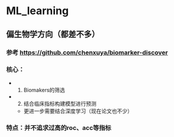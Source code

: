 # ML_learning
## 偏生物学方向（都差不多）
### 参考 https://github.com/chenxuya/biomarker-discover
### 核心：
  - 1. Biomakers的筛选
  - 2. 结合临床指标构建模型进行预测
      -  更进一步需要结合深度学习（现在论文也不少）
### 特点：并不追求过高的roc、acc等指标
